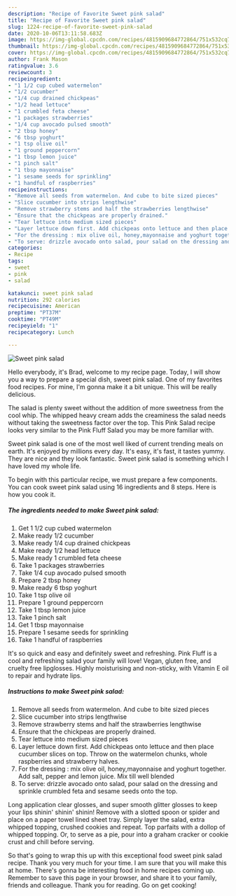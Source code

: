 ```yaml
---
description: "Recipe of Favorite Sweet pink salad"
title: "Recipe of Favorite Sweet pink salad"
slug: 1224-recipe-of-favorite-sweet-pink-salad
date: 2020-10-06T13:11:58.683Z
image: https://img-global.cpcdn.com/recipes/4815909684772864/751x532cq70/sweet-pink-salad-recipe-main-photo.jpg
thumbnail: https://img-global.cpcdn.com/recipes/4815909684772864/751x532cq70/sweet-pink-salad-recipe-main-photo.jpg
cover: https://img-global.cpcdn.com/recipes/4815909684772864/751x532cq70/sweet-pink-salad-recipe-main-photo.jpg
author: Frank Mason
ratingvalue: 3.6
reviewcount: 3
recipeingredient:
- "1 1/2 cup cubed watermelon"
- "1/2 cucumber"
- "1/4 cup drained chickpeas"
- "1/2 head lettuce"
- "1 crumbled feta cheese"
- "1 packages strawberries"
- "1/4 cup avocado pulsed smooth"
- "2 tbsp honey"
- "6 tbsp yoghurt"
- "1 tsp olive oil"
- "1 ground peppercorn"
- "1 tbsp lemon juice"
- "1 pinch salt"
- "1 tbsp mayonnaise"
- "1 sesame seeds for sprinkling"
- "1 handful of raspberries"
recipeinstructions:
- "Remove all seeds from watermelon. And cube to bite sized pieces"
- "Slice cucumber into strips lengthwise"
- "Remove strawberry stems and half the strawberries lengthwise"
- "Ensure that the chickpeas are properly drained."
- "Tear lettuce into medium sized pieces"
- "Layer lettuce down first. Add chickpeas onto lettuce and then place cucumber slices on top. Throw on the watermelon chunks, whole raspberries and strawberry halves."
- "For the dressing : mix olive oil, honey,mayonnaise and yoghurt together. Add salt, pepper and lemon juice. Mix till well blended"
- "To serve: drizzle avocado onto salad, pour salad on the dressing and sprinkle crumbled feta and sesame seeds onto the top."
categories:
- Recipe
tags:
- sweet
- pink
- salad

katakunci: sweet pink salad 
nutrition: 292 calories
recipecuisine: American
preptime: "PT37M"
cooktime: "PT49M"
recipeyield: "1"
recipecategory: Lunch

---
```



![Sweet pink salad](https://img-global.cpcdn.com/recipes/4815909684772864/751x532cq70/sweet-pink-salad-recipe-main-photo.jpg)

Hello everybody, it's Brad, welcome to my recipe page. Today, I will show you a way to prepare a special dish, sweet pink salad. One of my favorites food recipes. For mine, I'm gonna make it a bit unique. This will be really delicious.

The salad is plenty sweet without the addition of more sweetness from the cool whip. The whipped heavy cream adds the creaminess the salad needs without taking the sweetness factor over the top. This Pink Salad recipe looks very similar to the Pink Fluff Salad you may be more familiar with.

Sweet pink salad is one of the most well liked of current trending meals on earth. It's enjoyed by millions every day. It's easy, it's fast, it tastes yummy. They are nice and they look fantastic. Sweet pink salad is something which I have loved my whole life.


To begin with this particular recipe, we must prepare a few components. You can cook sweet pink salad using 16 ingredients and 8 steps. Here is how you cook it.

<!--inarticleads1-->

##### The ingredients needed to make Sweet pink salad:

1. Get 1 1/2 cup cubed watermelon
1. Make ready 1/2 cucumber
1. Make ready 1/4 cup drained chickpeas
1. Make ready 1/2 head lettuce
1. Make ready 1 crumbled feta cheese
1. Take 1 packages strawberries
1. Take 1/4 cup avocado pulsed smooth
1. Prepare 2 tbsp honey
1. Make ready 6 tbsp yoghurt
1. Take 1 tsp olive oil
1. Prepare 1 ground peppercorn
1. Take 1 tbsp lemon juice
1. Take 1 pinch salt
1. Get 1 tbsp mayonnaise
1. Prepare 1 sesame seeds for sprinkling
1. Take 1 handful of raspberries


It&#39;s so quick and easy and definitely sweet and refreshing. Pink Fluff is a cool and refreshing salad your family will love! Vegan, gluten free, and cruelty free lipglosses. Highly moisturising and non-sticky, with Vitamin E oil to repair and hydrate lips. 

<!--inarticleads2-->

##### Instructions to make Sweet pink salad:

1. Remove all seeds from watermelon. And cube to bite sized pieces
1. Slice cucumber into strips lengthwise
1. Remove strawberry stems and half the strawberries lengthwise
1. Ensure that the chickpeas are properly drained.
1. Tear lettuce into medium sized pieces
1. Layer lettuce down first. Add chickpeas onto lettuce and then place cucumber slices on top. Throw on the watermelon chunks, whole raspberries and strawberry halves.
1. For the dressing : mix olive oil, honey,mayonnaise and yoghurt together. Add salt, pepper and lemon juice. Mix till well blended
1. To serve: drizzle avocado onto salad, pour salad on the dressing and sprinkle crumbled feta and sesame seeds onto the top.


Long application clear glosses, and super smooth glitter glosses to keep your lips shinin&#39; shinin&#39; shinin! Remove with a slotted spoon or spider and place on a paper towel lined sheet tray. Simply layer the salad, extra whipped topping, crushed cookies and repeat. Top parfaits with a dollop of whipped topping. Or, to serve as a pie, pour into a graham cracker or cookie crust and chill before serving. 

So that's going to wrap this up with this exceptional food sweet pink salad recipe. Thank you very much for your time. I am sure that you will make this at home. There's gonna be interesting food in home recipes coming up. Remember to save this page in your browser, and share it to your family, friends and colleague. Thank you for reading. Go on get cooking!
